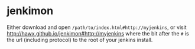 # jenkimon

Either download and open `/path/to/index.html#http://myjenkins`, or visit
<http://hawx.github.io/jenkimon#http://myjenkins> where the bit after the `#` is
the url (including protocol) to the root of your jenkins install.
